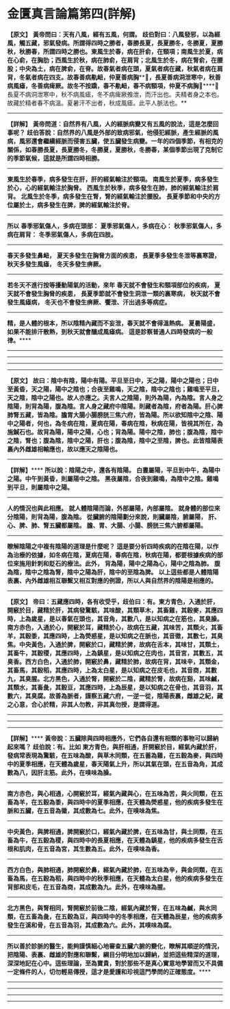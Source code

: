 # 金匱真言論篇第四(詳解)

**【原文】**
**黃帝問曰：天有八風，經有五風，何謂。**
**歧伯對曰：八風發邪，以為經風，觸五藏，邪氣發病。所謂得四時之勝者，春勝長夏，長夏勝冬，冬勝夏，夏勝秋，秋勝春，所謂四時之勝也。東風生於春，病在肝俞，在頸項；南風生於夏，病在心俞，在胸肋；西風生於秋，病在肺俞，在肩背；北風生於冬，病在腎俞，在腰股；中央為土，病在脾俞，在脊。故春氣者病在頭，夏氣者病在藏，秋氣者病在肩背，冬氣者病在四支。故春善病鼽衄，仲夏善病胸********，長夏善病洞泄寒中，秋善病風瘧，冬善病痺厥。故冬不按蹻，春不鼽衄，春不病頸項，仲夏不病胸********，長夏不病洞泄寒中，秋不病風瘧，冬不病痺厥飧泄，而汗出也。夫精者身之本也。故藏於精者春不病溫。夏暑汗不出者，秋成風瘧。此平人脈法也。**
****
**【詳解】**
**黃帝問道：自然界有八風，人的經脈病變又有五風的說法，這是怎麼回事呢？**
**歧伯答說：自然界的八風是外部的致病邪氣，他侵犯經脈，產生經脈的風病，風邪還會繼續經脈而侵害五臟，使五臟發生病變。一年的四個季節，有相克的關係，如春勝長夏，長夏勝冬，冬勝夏，夏勝秋，冬勝春，某個季節出現了克制它的季節氣候，這就是所謂四時相勝。**
****
**東風生於春季，病多發生在肝，肝的經氣輸注於頸項。**
**南風生於夏季，病多發生於心，心的經氣輸注於胸脅。**
**西風生於秋季，病多發生在肺，肺的經氣輸注於肩背。**
**北風生於冬季，病多發生在腎，腎的經氣輸注於腰股。**
**長夏季節和中央的方位屬於土，病多發生在脾，脾的經氣輸注於脊。**
****
**所以**
**春季邪氣傷人，多病在頭部：**
**夏季邪氣傷人，多病在心：**
**秋季邪氣傷人，多病在肩背：**
**冬季邪氣傷人，多病在四肢。**
****
**春天多發生鼻衄，**
**夏天多發生在胸脅方面的疾患，**
**長夏季多發生冬泄等裏寒證，**
**秋天多發生風瘧，**
**冬天多發生痹厥。**
****
**若冬天不進行按等擾動陽氣的活動，來年**
**春天就不會發生和頸項部位的疾病，**
**夏天就不會發生胸脅的疾患，**
**長夏季節就不會發生洞泄一類的裏寒病，**
**秋天就不會發生風瘧病，**
**冬天也不會發生痹厥、饗泄、汗出過多等病症。**
****
**精，是人體的根本，所以陰精內藏而不妄泄，春天就不會得溫熱病。**
**夏暑陽盛，如果不能排汗散熱，到秋天就會釀成風瘧病。**
**這是診察普通人四時發病的一般律。******
****
****
****
****
**【原文】**
**故曰：陰中有陰，陽中有陽。平旦至日中，天之陽，陽中之陽也；日中至黃昏，天之陽，陽中之陰也；合夜至雞鳴，天之陰，陰中之陰也；雞鳴至平旦，天之陰，陰中之陽也。故人亦應之。夫言人之陰陽，則外為陽，內為陰。言人身之陰陽，則背為陽，腹為陰。言人身之藏府中陰陽。則藏者為陰，府者為陽。肝心脾肺腎五藏，皆為陰。膽胃大腸小腸膀胱三焦六府，皆為陽。所以欲知陰中之陰、陽中之陽者，何也，為冬病在陰，夏病在陽，春病在陰，秋病在陽，皆視其所在，為施鍼石也。故背為陽，陽中之陽，心也；背為陽。陽中之陰，肺也；腹為陰，陰中之陰，腎也；腹為陰，陰中之陽，肝也；腹為陰，陰中之至陰，脾也。此皆陰陽表裏內外雌雄相輸應也，故以應天之陰陽也。**
****
**【詳解】******
**所以說：陰陽之中，還各有陰陽。**
**白晝屬陽，平旦到中午，為陽中之陽。中午到黃昏，則屬陽中之陰。**
**黑夜屬陰，合夜到雞鳴，為陰中之陰。雞鳴到平旦，則屬陰中之陽。**
****
**人的情況也與此相應。**
**就人體陰陽而論，外部屬陽，內部屬陰。**
**就身體的部位來分陰陽，則背為陽，腹為陰。**
**從臟腑的陰陽劃分來說，則臟屬陰，腑屬陽，**
**肝、心、脾、肺、腎五臟都屬陰。**
**膽、胃、大腸、小腸、膀胱三焦六腑都屬陽。**
****
**瞭解陰陽之中複有陰陽的道理是什麼呢？**
**這是要分析四時疾病的在陰在陽，以作為治療的依據，如冬病在陰，夏病在陽，春病在陰，秋病在陽，都要根據疾病的部位來施用針刺和貶石的療法。此外，**
**背為陽，陽中之陽為心，陽中之陰為肺。**
**腹為陰，陰中之陰為腎，陰中之陽為肝，陰中的至陰為脾。**
**以上這些都是人體陰陽表裏、內外雌雄相互聯繫又相互對應的例證，所以人與自然界的陰陽是相應的。**
****
**【原文】**
**帝曰：五藏應四時，各有收受乎，歧伯曰：有。東方青色，入通於肝，開竅於目，藏精於肝，其病發驚駭，其味酸，其類草木，其畜雞，其穀麥，其應四時，上為歲星，是以春氣在頭也，其音角，其數八，是以知病之在筋也，其臭臊。南方赤色，入通於心，開竅於耳，藏精於心，故病在五藏，其味苦，其類火，其畜羊，其穀黍，其應四時，上為熒惑星，是以知病之在脈也，其音徵，其數七，其臭焦。中央黃色，入通於脾，開竅於口，藏精於脾，故病在舌本，其味甘，其類土，其畜牛，其穀稷，其應四時，上為鎮星，是以知病之在肉也，其音宮，其數五，其臭香。西方白色，入通於肺，開竅於鼻，藏精於肺，故病在背，其味辛，其類金，其畜馬，其穀稻，其應四時，上為太白星，是以知病之在皮毛也，其音商，其數九，其臭腥。北方黑色，入通於腎，開竅於二陰，藏精於腎，故病在谿，其味鹹，其類水，其畜彘，其穀豆，其應四時，上為辰星，是以知病之在骨也，其音羽，其數六，其臭腐。故善為脈者，謹察五藏六府，一逆一從，陰陽表裏，雌雄之紀，藏之心意，合心於精，非其人勿教，非其真勿授，是謂得道。**
****
****
****
**【詳解】******
**黃帝說：五臟除與四時相應外，它們各自還有相類的事物可以歸納起來嗎？**
**歧伯說：有。比如**
**東方青色，與肝相通，肝開竅於目，經氣內藏於肝，發病常表現為驚駭，在五味為酸，與草木同類，在五蓄為雞，在五穀為麥，與四時中的夏季相應，在天體為歲星，春天陽氣上升，所以其氣在頭，在五音為角，其成數為八，因肝主筋。此外，在嗅味為臊。**
****
**南方赤色，與心相通，心開竅於耳，經氣內藏與心，在五味為苦，與火同類，在五畜為羊，在五穀為黍，與四時中的夏季相應，在天體為熒惑星，他的疾病多發生在脈和五臟，在五音為徽，其成數為七。此外，在嗅味為焦。**
****
**中央黃色，與脾相通，脾開竅於口，經氣內藏於脾，在五味為甘，與土同類，在五畜為牛，在五穀為稷，與四時中的長夏相應，在天體為鎮星，他的疾病多發生在舌根和肌肉，在五音為宮，其生數為五。此外，在嗅味為香。**
****
**西方白色，與肺相通，肺開竅於鼻，經氣內藏於肺，在五味為辛，與金同類，在五畜為馬，在五穀為稻，與四時中的秋季相應，在天體為太白星，他的疾病多發生在背部和皮毛，在五音為商，其成數為九。此外，在嗅味為腥。**
****
**北方黑色，與腎相同，腎開竅於前後二陰，經氣內藏於腎，在五味為鹹，與水同類，在五畜為****彘****，在五穀為豆，與四時中的冬季相應，在天體為辰星，他的疾病多發生在溪和骨，在五音為羽，其成數為六。此外，其嗅味為腐。**
****
**所以善於診脈的醫生，能夠謹慎細心地審查五臟六腑的變化，瞭解其順逆的情況，把陰陽、表裏、雌雄的對應和聯繫，綱目分明地加以歸納，並把這些精深的道理，深深地記在心中。這些理論，至為寶貴，對於那些不是真心實意地學習而又不具備一定條件的人，切勿輕易傳授，這才是愛護和珍視這門學問的正確態度。******
****
****
****
****


